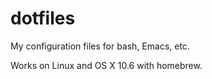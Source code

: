 # dotfiles

My configuration files for bash, Emacs, etc.

Works on Linux and OS X 10.6 with homebrew.

